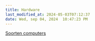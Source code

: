```yaml
---
title: Hardware
last_modified_at: 2024-05-03T07:12:37
date: Wed, sep 04, 2024  10:47:23 PM
---
```


[Soorten computers](soorten-computers)
